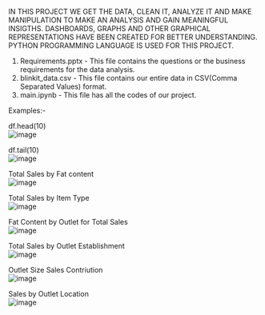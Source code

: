 IN THIS PROJECT WE GET THE DATA, CLEAN IT, ANALYZE IT AND MAKE MANIPULATION TO MAKE AN ANALYSIS AND GAIN MEANINGFUL INSIGTHS. DASHBOARDS, GRAPHS AND OTHER GRAPHICAL REPRESENTATIONS HAVE BEEN CREATED FOR BETTER UNDERSTANDING. PYTHON PROGRAMMING LANGUAGE IS USED FOR THIS PROJECT.  

1. Requirements.pptx - This file contains the questions or the business requirements for the data analysis.
2. blinkit_data.csv - This file contains our entire data in CSV(Comma Separated Values) format.
3. main.ipynb - This file has all the codes of our project.

Examples:-

df.head(10)    
![image](https://github.com/user-attachments/assets/82f51dcd-2d19-4964-8971-a103539fe42d)  
  
df.tail(10)  
![image](https://github.com/user-attachments/assets/25dff93d-6f85-4565-80c7-ac8e32a5defa)  
  
Total Sales by Fat content  
![image](https://github.com/user-attachments/assets/a7fd3d62-dde7-49fc-9903-1d3246a8dfe5)   
  
Total Sales by Item Type  
![image](https://github.com/user-attachments/assets/b040531e-b156-49bd-9ec2-bdefeb37f58c)  
  
Fat Content by Outlet for Total Sales  
![image](https://github.com/user-attachments/assets/372a2756-6c3b-47c3-a83e-57c94a078ac6)  

Total Sales by Outlet Establishment  
![image](https://github.com/user-attachments/assets/6d2bcc56-ac66-4645-8646-40cc65054fcb)  

Outlet Size Sales Contriution  
![image](https://github.com/user-attachments/assets/a3640fcb-c56e-4f03-a916-edf3632f6b8a)  

Sales by Outlet Location  
![image](https://github.com/user-attachments/assets/ad1636be-6961-433d-a2e1-2a6f8f6706fa)









